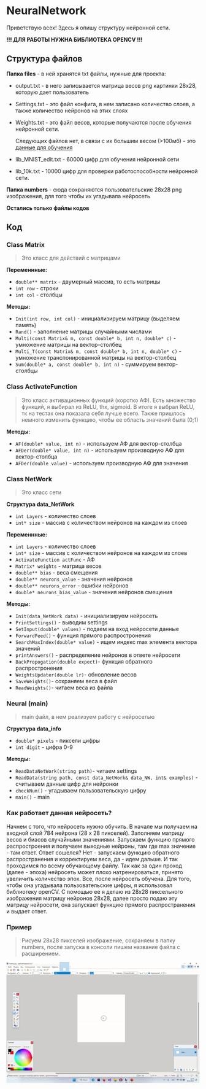 # NeuralNetwork
Приветствую всех! Здесь я опишу структуру нейронной сети.

**!!! ДЛЯ РАБОТЫ НУЖНА БИБЛИОТЕКА OPENCV !!!**

## Структура файлов


**Папка files** - в ней хранятся txt файлы, нужные для проекта:
- output.txt - в него записывается матрица весов png картинки 28x28, которую дает пользователь
- Settings.txt - это файл конфига, в нем записано количество слоев, а также количество нейронов на этих слоях
- Weights.txt - это файл весов, которые получаются после обучения нейронной сети.
  
  Следующих файлов нет, в связи c их большим весом (>100мб) - это [данные для обучения](http://yann.lecun.com/exdb/mnist/)
- lib_MNIST_edit.txt - 60000 цифр для обучения нейронной сети
- lib_10k.txt - 10000 цифр для проверки работоспособности нейронной сети.

**Папка numbers** - сюда сохраняются пользовательские 28x28 png изображения, для того чтобы их угадывала нейросеть

**Остались только файлы кодов**

## Код

### Class Matrix
> Это класс для действий с матрицами

**Переменнные:**
- ````double** matrix```` - двумерный массив, то есть матрицы
- ````int row```` - строки
- ````int col```` - столбцы
  
**Методы:**
- ````Init(int row, int col)```` - инициализируем матрицу (выделяем память)
- ````Rand()```` - заполнение матрицы случайными числами
- ````Multi(const Matrix& m, const double* b, int n, double* c)```` - умножение матрицы на вектор-столбец
- ````Multi_T(const Matrix& m, const double* b, int n, double* c)```` - умножение транспонированной матрицы на вектор-столбец
- ````Sum(double* a, const double* b, int n)```` - суммируем вектор-столбцы
  
### Class ActivateFunction
> Это класс активационных функций (коротко АФ). Есть множество функций, я выбирал из ReLU, thx, sigmoid. В итоге я выбрал ReLU, тк на тестах она показала себя лучше всего. Также пришлось немного изменить функцию, чтобы ее область значений была (0;1)

 **Методы:**
- ````AF(double* value, int n)```` - используем АФ для вектор-столбца
- ````AFDer(double* value, int n)```` - используем производную АФ для вектор-столбца
- ````AFDer(double value)```` - используем производную АФ для значения

### Class NetWork
> Это класс сети

**Структура data_NetWork**
- ````int Layers```` - количество слоев
- ````int* size```` - массив с количеством нейронов на каждом из слоев

**Переменнные:**
- ````int Layers```` - количество слоев
- ````int* size```` - массив с количеством нейронов на каждом из слоев
- ````ActivateFunction actFunc```` - АФ
- ````Matrix* weights```` - матрица весов
- ````double** bias```` - веса смещения
- ````double** neurons_value```` - значения нейронов
- ````double** neurons_error```` - ошибки нейронов
- ````double* neurons_bias_value```` - значения нейронов смещения
  
**Методы:**
- ````Init(data_NetWork data)```` - инициализируем нейросеть 
- ````PrintSettings()```` - выводим settings
- ````SetInput(double* values)```` - подаем на вход нейросети данные
- ````ForwardFeed()```` - функция прямого распростронения
- ````SearchMaxIndex(double* value)```` - ищем индекс max элемента вектора значений
- ````printAnswers()```` - распределение нейронов в ответе нейросети
- ````BackPropogation(double expect)````- функция обратного распростронения
- ````WeightsUpdater(double lr)````- обновление весов
- ````SaveWeights()````- сохраняем веса в файл
- ````ReadWeights()````- читаем веса из файла

### Neural (main)
> main файл, в нем реализуем работу с нейросетью

**Структура data_info**
- ````double* pixels```` - пиксели цифры
- ````int digit```` - цифра 0-9
  
**Методы:**
- ````ReadDataNetWork(string path)````- читаем settings
- ````ReadData(string path, const data_NetWork& data_NW, int& examples)```` - считываем данные цифр для нейронки
- ````checkNum()```` - угадываем пользовательскую цифру
- ````main()```` - main


### Как работает данная нейросеть?

Начнем с того, что нейросеть нужно обучить. В начале мы получаем на входной слой 784 нейрона (28 x 28 пикселей). Заполняем матрицу весов и биасов случайными значениями. Запускаем функцию прямого распростроения и получаем выходные нейроны, там где max значение - там ответ. Ответ сошелся? Нет - запускаем функцию обратного распространения и корректируем веса, да - идем дальше. И так проходимcя по всему обучающему файлу. Так как за один проход (далее - эпоха) нейросеть может плохо натренироваться, принято увеличить количество эпох. Все, после нейросеть обучена. Для того, чтобы она угадывала пользовательские цифры, я использовал библиотеку openCV. С помощью ее я делаю из 28x28 пиксельного изображения матрицу нейронов 28x28, далее просто подаю эту матрицу нейросети, она запускает функцию прямого распространения и выдает ответ.


### Пример
> Рисуем 28x28 пикселей изображение, сохраняем в папку numbers, после запуска в консоли пишем название файла с расширением.

![View](https://github.com/MaoSada0/NeuralNetwork/blob/master/forReadme/howWork.gif)


